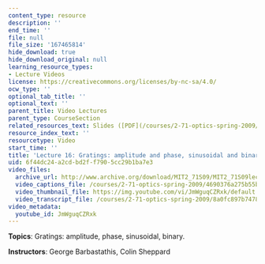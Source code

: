 ```yaml
---
content_type: resource
description: ''
end_time: ''
file: null
file_size: '167465814'
hide_download: true
hide_download_original: null
learning_resource_types:
- Lecture Videos
license: https://creativecommons.org/licenses/by-nc-sa/4.0/
ocw_type: ''
optional_tab_title: ''
optional_text: ''
parent_title: Video Lectures
parent_type: CourseSection
related_resources_text: Slides ([PDF](/courses/2-71-optics-spring-2009/resources/mit2_71s09_lec16))
resource_index_text: ''
resourcetype: Video
start_time: ''
title: 'Lecture 16: Gratings: amplitude and phase, sinusoidal and binary'
uid: 6f44dc24-a2cd-bd2f-f790-5cc29b1ba7e3
video_files:
  archive_url: http://www.archive.org/download/MIT2_71S09/MIT2_71S09lec16_300k.mp4
  video_captions_file: /courses/2-71-optics-spring-2009/4690376a275b55bf813d8e85af2b6b99_JmWguqCZRxk.vtt
  video_thumbnail_file: https://img.youtube.com/vi/JmWguqCZRxk/default.jpg
  video_transcript_file: /courses/2-71-optics-spring-2009/8a0fc897b747815184d80f690b0c69c3_JmWguqCZRxk.pdf
video_metadata:
  youtube_id: JmWguqCZRxk
---
```


**Topics**: Gratings: amplitude, phase, sinusoidal, binary.

**Instructors**: George Barbastathis, Colin Sheppard

